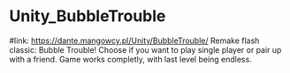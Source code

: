 # Unity_BubbleTrouble
#link: https://dante.mangowcy.pl/Unity/BubbleTrouble/
Remake flash classic: Bubble Trouble! Choose if you want to play single player or pair up with a friend. Game works completly, with last level being endless.
